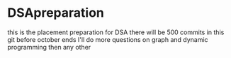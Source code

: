 # DSApreparation
this is the placement preparation for DSA
there will be 500 commits in this git before october ends
I'll do more questions on graph and dynamic programming then any other 
